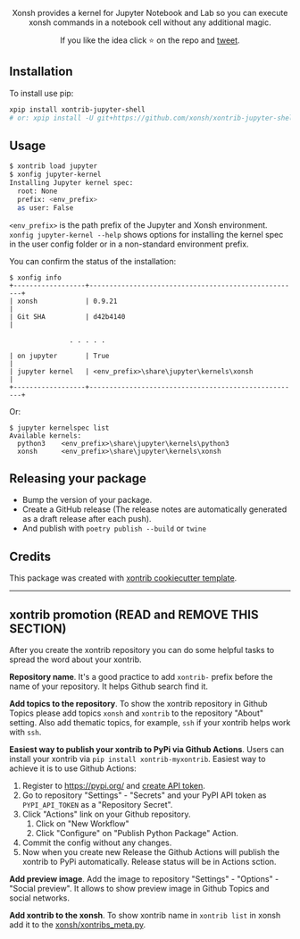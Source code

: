 <p align="center">
Xonsh provides a kernel for Jupyter Notebook and Lab so you can execute
xonsh commands in a notebook cell without any additional magic.
</p>

<p align="center">  
If you like the idea click ⭐ on the repo and <a href="https://twitter.com/intent/tweet?text=Nice%20xontrib%20for%20the%20xonsh%20shell!&url=https://github.com/xonsh/xontrib-jupyter-shell" target="_blank">tweet</a>.
</p>


## Installation

To install use pip:

```bash
xpip install xontrib-jupyter-shell
# or: xpip install -U git+https://github.com/xonsh/xontrib-jupyter-shell
```

## Usage

```bash
$ xontrib load jupyter
$ xonfig jupyter-kernel
Installing Jupyter kernel spec:
  root: None
  prefix: <env_prefix>
  as user: False
```

`<env_prefix>` is the path prefix of the Jupyter and Xonsh
environment. `xonfig jupyter-kernel --help` shows options for installing
the kernel spec in the user config folder or in a non-standard
environment prefix.

You can confirm the status of the installation:

``` xonshcon
$ xonfig info
+------------------+-----------------------------------------------------+
| xonsh            | 0.9.21                                              |
| Git SHA          | d42b4140                                            |

               . . . . .

| on jupyter       | True                                                |
| jupyter kernel   | <env_prefix>\share\jupyter\kernels\xonsh            |
+------------------+-----------------------------------------------------+
```

Or:

``` xonshcon
$ jupyter kernelspec list
Available kernels:
  python3    <env_prefix>\share\jupyter\kernels\python3
  xonsh      <env_prefix>\share\jupyter\kernels\xonsh
```

## Releasing your package

- Bump the version of your package.
- Create a GitHub release (The release notes are automatically generated as a draft release after each push).
- And publish with `poetry publish --build` or `twine`

## Credits

This package was created with [xontrib cookiecutter template](https://github.com/xonsh/xontrib-cookiecutter).


--------------------

## xontrib promotion (READ and REMOVE THIS SECTION)

After you create the xontrib repository you can do some helpful tasks to spread the word about your xontrib.

**Repository name**. It's a good practice to add `xontrib-` prefix before the name of your repository. It helps Github search find it.

**Add topics to the repository**. To show the xontrib repository in Github Topics please add topics `xonsh` and `xontrib` to the repository "About" setting. Also add thematic topics, for example,  `ssh` if your xontrib helps work with `ssh`.

**Easiest way to publish your xontrib to PyPi via Github Actions**. Users can install your xontrib via `pip install xontrib-myxontrib`. Easiest way to achieve it is to use Github Actions:

1. Register to https://pypi.org/ and [create API token](https://pypi.org/help/#apitoken).
2. Go to repository "Settings" - "Secrets" and your PyPI API token as `PYPI_API_TOKEN` as a "Repository Secret".
3. Click "Actions" link on your Github repository.
   1. Click on "New Workflow"
   2. Click "Configure" on "Publish Python Package" Action.
4. Commit the config without any changes.
5. Now when you create new Release the Github Actions will publish the xontrib to PyPi automatically. Release status will be in Actions sction.

**Add preview image**. Add the image to repository "Settings" - "Options" - "Social preview". It allows to show preview image in Github Topics and social networks.

**Add xontrib to the xonsh**. To show xontrib name in `xontrib list` in xonsh add it to the [xonsh/xontribs_meta.py](https://github.com/xonsh/xonsh/blob/master/xonsh/xontribs_meta.py).
